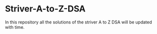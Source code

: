 # Striver-A-to-Z-DSA
In this repository all the solutions  of the striver A to Z DSA will be updated with time.

